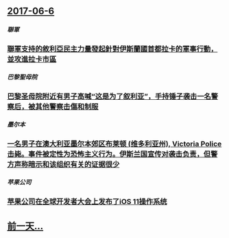 ## [2017-06-6](/zh/news/2017/06/6/index.md)

##### 聯軍
### [聯軍支持的敘利亞民主力量發起針對伊斯蘭國首都拉卡的軍事行動，並攻進拉卡市區 ](/zh/news/2017/06/6/聯軍支持的敘利亞民主力量發起針對伊斯蘭國首都拉卡的軍事行動-並攻進拉卡市區.md)
##### 巴黎聖母院
### [巴黎圣母院附近有男子高喊“这是为了叙利亚”，手持锤子袭击一名警察后，被其他警察击傷和制服 ](/zh/news/2017/06/6/巴黎圣母院附近有男子高喊-这是为了叙利亚-手持锤子袭击一名警察后-被其他警察击傷和制服.md)
##### 墨尔本
### [一名男子在澳大利亚墨尔本郊区布莱顿 (维多利亚州), Victoria Police击毙。事件被定性为恐怖主义行为。伊斯兰国宣传对袭击负责，但警方声称暗示和该组织有关的证据很少 ](/zh/news/2017/06/6/一名男子在澳大利亚墨尔本郊区布莱顿-维多利亚州-Victoria-Police击毙-事件被定性为恐怖主义行为-伊斯.md)
##### 苹果公司
### [苹果公司在全球开发者大会上发布了iOS 11操作系统 ](/zh/news/2017/06/6/苹果公司在全球开发者大会上发布了iOS-11操作系统.md)
## [前一天...](/zh/news/2017/06/5/index.md)

